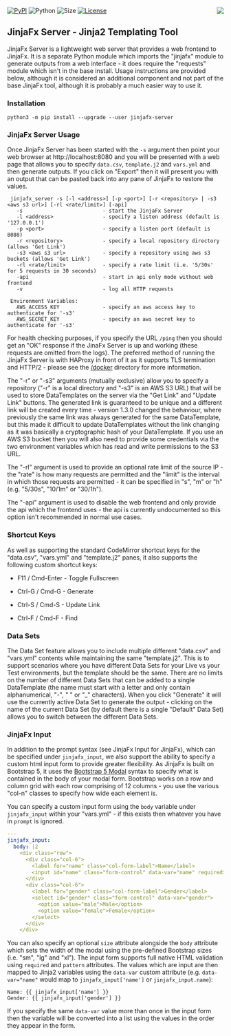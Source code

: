 [![PyPI](https://img.shields.io/pypi/v/jinjafx-server.svg)](https://pypi.python.org/pypi/jinjafx-server/)
![Python](https://img.shields.io/badge/python-≥&nbsp;3.6-green)
![Size](https://img.shields.io/github/languages/code-size/cmason3/jinjafx_server?label=size)
[![License](https://img.shields.io/badge/license-MIT-blue.svg)](https://opensource.org/licenses/MIT)
[<img src="https://img.shields.io/badge/@-https%3A%2F%2Fjinjafx.io-blue" align="right">](https://jinjafx.io)

## JinjaFx Server - Jinja2 Templating Tool

JinjaFx Server is a lightweight web server that provides a web frontend to JinjaFx. It is a separate Python module which imports the "jinjafx" module to generate outputs from a web interface - it does require the "requests" module which isn't in the base install. Usage instructions are provided below, although it is considered an additional component and not part of the base JinjaFx tool, although it is probably a much easier way to use it.

### Installation

```
python3 -m pip install --upgrade --user jinjafx-server
```

### JinjaFx Server Usage

Once JinjaFx Server has been started with the `-s` argument then point your web browser at http://localhost:8080 and you will be presented with a web page that allows you to specify `data.csv`, `template.j2` and `vars.yml` and then generate outputs. If you click on "Export" then it will present you with an output that can be pasted back into any pane of JinjaFx to restore the values.

```
 jinjafx_server -s [-l <address>] [-p <port>] [-r <repository> | -s3 <aws s3 url>] [-rl <rate/limit>] [-api]
   -s                          - start the JinjaFx Server
   -l <address>                - specify a listen address (default is '127.0.0.1')
   -p <port>                   - specify a listen port (default is 8080)
   -r <repository>             - specify a local repository directory (allows 'Get Link')
   -s3 <aws s3 url>            - specify a repository using aws s3 buckets (allows 'Get Link')
   -rl <rate/limit>            - specify a rate limit (i.e. '5/30s' for 5 requests in 30 seconds)
   -api                        - start in api only mode without web frontend
   -v                          - log all HTTP requests

 Environment Variables:
   AWS_ACCESS_KEY              - specify an aws access key to authenticate for '-s3'
   AWS_SECRET_KEY              - specify an aws secret key to authenticate for '-s3'
```

For health checking purposes, if you specify the URL `/ping` then you should get an "OK" response if the JinaFx Server is up and working (these requests are omitted from the logs). The preferred method of running the JinjaFx Server is with HAProxy in front of it as it supports TLS termination and HTTP/2 - please see the [/docker](docker/) directory for more information.

The "-r" or "-s3" arguments (mutually exclusive) allow you to specify a repository ("-r" is a local directory and "-s3" is an AWS S3 URL) that will be used to store DataTemplates on the server via the "Get Link" and "Update Link" buttons. The generated link is guaranteed to be unique and a different link will be created every time - version 1.3.0 changed the behaviour, where previously the same link was always generated for the same DataTemplate, but this made it difficult to update DataTemplates without the link changing as it was basically a cryptographic hash of your DataTemplate. If you use an AWS S3 bucket then you will also need to provide some credentials via the two environment variables which has read and write permissions to the S3 URL.

The "-rl" argument is used to provide an optional rate limit of the source IP - the "rate" is how many requests are permitted and the "limit" is the interval in which those requests are permitted - it can be specified in "s", "m" or "h" (e.g. "5/30s", "10/1m" or "30/1h").

The "-api" argument is used to disable the web frontend and only provide the api which the frontend uses - the api is currently undocumented so this option isn't recommended in normal use cases.

### Shortcut Keys

As well as supporting the standard CodeMirror shortcut keys for the "data.csv", "vars.yml" and "template.j2" panes, it also supports the following custom shortcut keys:

- F11 / Cmd-Enter - Toggle Fullscreen

- Ctrl-G / Cmd-G - Generate

- Ctrl-S / Cmd-S - Update Link

- Ctrl-F / Cmd-F - Find

### Data Sets

The Data Set feature allows you to include multiple different "data.csv" and "vars.yml" contents while maintaining the same "template.j2". This is to support scenarios where you have different Data Sets for your Live vs your Test environments, but the template should be the same. There are no limits on the number of different Data Sets that can be added to a single DataTemplate (the name must start with a letter and only contain alphanumerical, "-", " " or "_" characters). When you click "Generate" it will use the currently active Data Set to generate the output - clicking on the name of the current Data Set (by default there is a single "Default" Data Set) allows you to switch between the different Data Sets.

### JinjaFx Input

In addition to the prompt syntax (see JinjaFx Input for JinjaFx), which can be specified under `jinjafx_input`, we also support the ability to specify a custom html input form to provide greater flexibility. As JinjaFx is built on Bootstrap 5, it uses the <a href="https://getbootstrap.com/docs/5.1/components/modal/#modal-components">Bootstrap 5 Modal</a> syntax to specify what is contained in the body of your modal form. Bootstrap works on a row and column grid with each row comprising of 12 columns - you use the various "col-n" classes to specify how wide each element is.

You can specify a custom input form using the `body` variable under `jinjafx_input` within your "vars.yml" - if this exists then whatever you have in `prompt` is ignored.

```yaml
---
jinjafx_input:
  body: |2
    <div class="row">
      <div class="col-6">
        <label for="name" class="col-form-label">Name</label>
        <input id="name" class="form-control" data-var="name" required>
      </div>
      <div class="col-6">
        <label for="gender" class="col-form-label">Gender</label>
        <select id="gender" class="form-control" data-var="gender">
          <option value="male">Male</option>
          <option value="female">Female</option>
        </select>
      </div>
    </div>
```

You can also specify an optional `size` attribute alongside the `body` attribute which sets the width of the modal using the pre-defined Bootstrap sizes (i.e. "sm", "lg" and "xl"). The input form supports full native HTML validation using `required` and `pattern` attributes. The values which are input are then mapped to Jinja2 variables using the `data-var` custom attribute (e.g. `data-var="name"` would map to `jinjafx_input['name']` or `jinjafx_input.name`):

```jinja2
Name: {{ jinjafx_input['name'] }}
Gender: {{ jinjafx_input['gender'] }}
```

If you specify the same `data-var` value more than once in the input form then the variable will be converted into a list using the values in the order they appear in the form.
